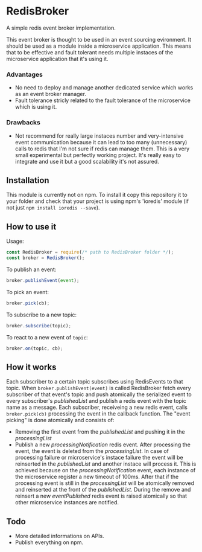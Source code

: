 # RedisBroker
A simple redis event broker implementation.

This event broker is thought to be used in an event sourcing evironment. It should be used as a module inside a microservice application.
This means that to be effective and fault tolerant needs multiple instaces of the microservice application that it's using it.

### Advantages
- No need to deploy and manage another dedicated service which works as an event broker manager.
- Fault tolerance stricly related to the fault tolerance of the microservice which is using it.

### Drawbacks
- Not recommend for really large instaces number and very-intensive event communication 
because it can lead to too many (unnecessary) calls to redis that I'm not sure if redis can manage them.
This is a very small experimental but perfectly working project. 
It's really easy to integrate and use it but a good scalability it's not assured.

## Installation
This module is currently not on npm. 
To install it copy this repository it to your folder and check that your project is using npm's 'ioredis' module
(if not just `npm install ioredis --save`).

## How to use it
Usage:
```js
const RedisBroker = require(/* path to RedisBroker folder */);
const broker = RedisBroker();
```

To publish an event:
```js
broker.publishEvent(event);
```

To pick an event:
```js
broker.pick(cb);
```

To subscribe to a new topic:
```js
broker.subscribe(topic);
```

To react to a new event of `topic`:
```js
broker.on(topic, cb);
```

## How it works
Each subscriber to a certain topic subscribes using RedisEvents to that topic.
When `broker.publishEvent(event)` is called RedisBroker fetch every subscriber of that event's topic and push atomically the serialized event to every subscriber's *publishedList* and publish a redis event with the topic name as a message.
Each subscriber, receiveing a new redis event, calls `broker.pick(cb)` processing the event in the callback function.
The "event picking" is done atomically and consists of:
- Removing the first event from the *publishedList* and pushing it in the *processingList*
- Publish a new *processingNotification* redis event.
After processing the event, the event is deleted from the *processingList*.
In case of processing failure or microservice's instace failure the event will be reinserted in the *publishedList* and another instace will process it.
This is achieved because on the *processingNotification* event, each instance of the microservice register a new timeout of 100ms. After that if the processing event is still in the *processingList* will be atomically removed and reinserted at the front of the *publishedList*. During the remove and reinsert a new *eventPublished* redis event is raised atomically so that other microservice instances are notified.

## Todo
- More detailed informations on APIs.
- Publish everything on npm.

